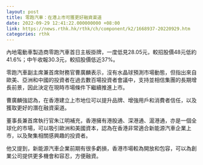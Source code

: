 ```yaml
---
layout: post
title: 零跑汽車：在港上市可獲更好融資渠道
date: 2022-09-29 12:41:22.000000000 +08:00
link: https://news.rthk.hk/rthk/ch/component/k2/1668937-20220929.htm
categories: rthk
---
```


內地電動車製造商零跑汽車首日主板掛牌，一度低見28.05元，較招股價48元低約41.6%；中午收報30.3元，較招股價低近37%。

零跑汽車副主席兼首席財務官曹廣麟表示，沒有水晶球預測市場動態，但指出來自歐美、亞洲和中國的投資者在過去數百場投資者會議中，支持並相信集團的長期增長前景，因此決定在現時市場條件下繼續推進上市。

曹廣麟強認為，在香港建立上市地位可以提升品牌、增強用戶和消費者信任，以及獲取更好的潛在融資渠道。

董事長兼首席執行官朱江明補充，香港擁有港股通、深港通、滬港通，亦是一個全球化的市場，可以吸引歐洲和美國資本，認為在香港非常適合新能源汽車企業上市，以及聚集相關感興趣的投資者。

他又提到，新能源汽車企業前期有很多虧損，香港市場較為開放和包容，可以為創業公司提供更多機會和容忍，方便融資。
